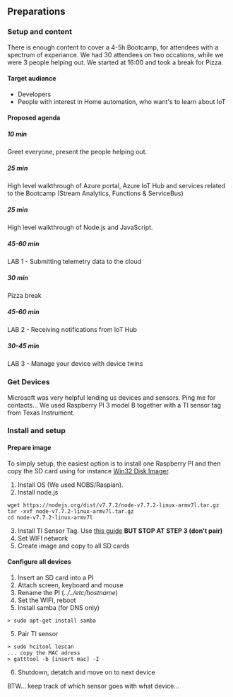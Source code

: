 ## Preparations
### Setup and content
There is enough content to cover a 4-5h Bootcamp, for attendees with a spectrum of experiance. We had 30 attendees on two occations, while we were 3 people helping out. We started at 16:00 and took a break for Pizza.
#### Target audiance
* Developers
* People with interest in Home automation, who want's to learn about IoT
#### Proposed agenda
##### 10 min  
Greet everyone, present the people helping out. 

##### 25 min  
High level walkthrough of Azure portal,  Azure IoT Hub and services related to the Bootcamp (Stream Analytics, Functions & ServiceBus)

##### 25 min  
High level walkthrough of Node.js and JavaScript.

##### 45-60 min  
LAB 1 - Submitting telemetry data to the cloud

##### 30 min  
Pizza break

##### 45-60 min  
LAB 2 - Receiving notifications from IoT Hub

##### 30-45 min  
LAB 3 - Manage your device with device twins


### Get Devices
Microsoft was very helpful lending us devices and sensors. Ping me for contacts...
We used Raspberry PI 3 model B together with a TI sensor tag from Texas Instrument.

### Install and setup
#### Prepare image
To simply setup, the easiest option is to install one Raspberry PI and then copy the SD card using for instance [Win32 Disk Imager](https://sourceforge.net/projects/win32diskimager/). 

1. Install OS (We used NOBS/Raspian).
2. Install node.js
```
wget https://nodejs.org/dist/v7.7.2/node-v7.7.2-linux-armv7l.tar.gz  
tar -xvf node-v7.7.2-linux-armv7l.tar.gz  
cd node-v7.7.2-linux-armv7l
```
3. Install TI Sensor Tag. Use [this guide](https://developer.ibm.com/recipes/tutorials/ti-sensor-tag-and-raspberry-pi/) **BUT STOP AT STEP 3 (don't pair)**
4. Set WIFI network
5. Create image and copy to all SD cards

#### Configure all devices
1. Insert an SD card into a PI
2. Attach screen, keyboard and mouse 
3. Rename the PI (*../../etc/hostname*)
3. Set the WIFI, reboot
4. Install samba (for DNS only)
```
> sudo apt-get install samba
```
5. Pair TI sensor
```
> sudo hcitool lescan
... copy the MAC adress
> gatttool -b [insert mac] -I
```
6. Shutdown, detatch and move on to next device

BTW... keep track of which sensor goes with what device...



